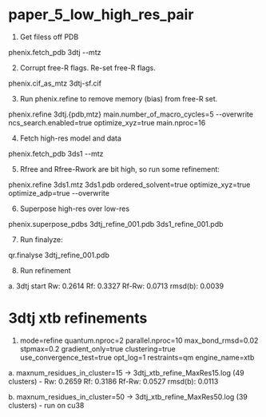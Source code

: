 # paper_5_low_high_res_pair

1) Get filess off PDB 

phenix.fetch_pdb 3dtj --mtz

2) Corrupt free-R flags. Re-set free-R flags.

phenix.cif_as_mtz 3dtj-sf.cif 

3) Run phenix.refine to remove memory (bias) from free-R set.

phenix.refine 3dtj.{pdb,mtz} main.number_of_macro_cycles=5 --overwrite ncs_search.enabled=true optimize_xyz=true main.nproc=16

4) Fetch high-res model and data

phenix.fetch_pdb 3ds1 --mtz

5) Rfree and Rfree-Rwork are bit high, so run some refinement:

phenix.refine 3ds1.mtz 3ds1.pdb ordered_solvent=true optimize_xyz=true optimize_adp=true --overwrite

6) Superpose high-res over low-res

phenix.superpose_pdbs 3dtj_refine_001.pdb 3ds1_refine_001.pdb

7) Run finalyze:

qr.finalyse 3dtj_refine_001.pdb

8) Run refinement

a. 3dtj start Rw: 0.2614 Rf: 0.3327 Rf-Rw: 0.0713 rmsd(b):  0.0039

# 3dtj xtb refinements 

1) mode=refine quantum.nproc=2 parallel.nproc=10 max_bond_rmsd=0.02 stpmax=0.2 gradient_only=true clustering=true use_convergence_test=true opt_log=1 restraints=qm engine_name=xtb

  a. maxnum_residues_in_cluster=15 -> 3dtj_xtb_refine_MaxRes15.log (49 clusters) - 
  Rw: 0.2659 Rf: 0.3186 Rf-Rw: 0.0527 rmsd(b):  0.0113 
  
  b. maxnum_residues_in_cluster=50 -> 3dtj_xtb_refine_MaxRes50.log (39 clusters) - run on cu38
